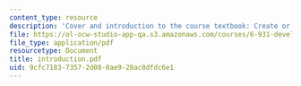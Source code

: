 ```yaml
---
content_type: resource
description: 'Cover and introduction to the course textbook: Create or Perish.'
file: https://ol-ocw-studio-app-qa.s3.amazonaws.com/courses/6-931-development-of-inventions-and-creative-ideas-spring-2008/9cfc718373572d088ae928ac0dfdc6e1_introduction.pdf
file_type: application/pdf
resourcetype: Document
title: introduction.pdf
uid: 9cfc7183-7357-2d08-8ae9-28ac0dfdc6e1
---
```

